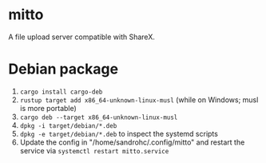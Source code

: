 # mitto
A file upload server compatible with ShareX.


# Debian package

1. `cargo install cargo-deb`
2. `rustup target add x86_64-unknown-linux-musl` (while on Windows; musl is more portable)
3. `cargo deb --target x86_64-unknown-linux-musl`
4. `dpkg -i target/debian/*.deb`
5. `dpkg -e target/debian/*.deb` to inspect the systemd scripts
6. Update the config in "/home/sandrohc/.config/mitto" and restart the service via `systemctl restart mitto.service`